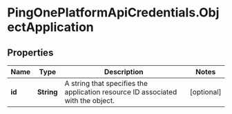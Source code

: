# PingOnePlatformApiCredentials.ObjectApplication

## Properties

Name | Type | Description | Notes
------------ | ------------- | ------------- | -------------
**id** | **String** | A string that specifies the application resource ID associated with the object. | [optional] 


